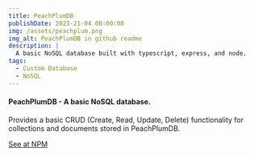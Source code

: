 ```yaml
---
title: PeachPlumDB
publishDate: 2023-21-04 00:00:00
img: /assets/peachplum.png
img_alt: PeachPlumDB in github readme
description: |
  A basic NoSQL database built with typescript, express, and node.
tags:
  - Custom Database
  - NoSQL
---
```


#### PeachPlumDB - A basic NoSQL database.

Provides a basic CRUD (Create, Read, Update, Delete) functionality for collections and documents stored in PeachPlumDB.

<a href="https://www.npmjs.com/package/peachplumdb">See at NPM</a>
